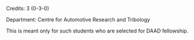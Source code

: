 Credits: 3 (0-3-0)

Department: Centre for Automotive Research and Tribology

This is meant only for such students who are selected for DAAD fellowship.